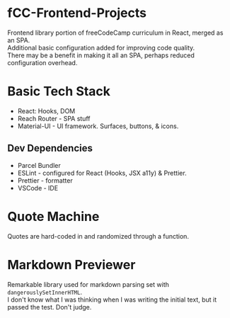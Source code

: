 # fCC-Frontend-Projects
 Frontend library portion of freeCodeCamp curriculum in React, merged as an SPA.  
 Additional basic configuration added for improving code quality.  
 There may be a benefit in making it all an SPA, perhaps reduced configuration overhead.

# Basic Tech Stack

- React: Hooks, DOM
- Reach Router - SPA stuff
- Material-UI - UI framework. Surfaces, buttons, & icons.

## Dev Dependencies

- Parcel Bundler
- ESLint - configured for React (Hooks, JSX a11y) & Prettier.
- Prettier - formatter
- VSCode - IDE

# Quote Machine

Quotes are hard-coded in and randomized through a function.

# Markdown Previewer

Remarkable library used for markdown parsing set with `dangerouslySetInnerHTML`.  
I don't know what I was thinking when I was writing the initial text, but it passed the test. Don't judge.

